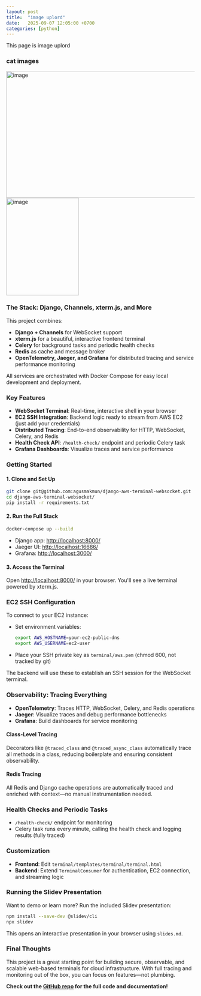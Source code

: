 ```yaml
---
layout: post
title:  "image uplord"
date:   2025-09-07 12:05:00 +0700
categories: [python]
---
```


This page is image uplord

### cat images

<img width="530" height="338" alt="image" src="https://github.com/user-attachments/assets/e3d2710b-6a62-4d11-aaf3-b6d8bfb1db3f" />
<img width="194" height="260" alt="image" src="https://github.com/user-attachments/assets/39dfe6fc-71dd-43c3-ac69-ceeadfbc0b86" />

### The Stack: Django, Channels, xterm.js, and More

This project combines:
- **Django + Channels** for WebSocket support
- **xterm.js** for a beautiful, interactive frontend terminal
- **Celery** for background tasks and periodic health checks
- **Redis** as cache and message broker
- **OpenTelemetry, Jaeger, and Grafana** for distributed tracing and service performance monitoring

All services are orchestrated with Docker Compose for easy local development and deployment.

### Key Features

- **WebSocket Terminal**: Real-time, interactive shell in your browser
- **EC2 SSH Integration**: Backend logic ready to stream from AWS EC2 (just add your credentials)
- **Distributed Tracing**: End-to-end observability for HTTP, WebSocket, Celery, and Redis
- **Health Check API**: `/health-check/` endpoint and periodic Celery task
- **Grafana Dashboards**: Visualize traces and service performance

### Getting Started

#### 1. Clone and Set Up
```bash
git clone git@github.com:agusmakmun/django-aws-terminal-websocket.git
cd django-aws-terminal-websocket/
pip install -r requirements.txt
```

#### 2. Run the Full Stack
```bash
docker-compose up --build
```
- Django app: [http://localhost:8000/](http://localhost:8000/)
- Jaeger UI: [http://localhost:16686/](http://localhost:16686/)
- Grafana: [http://localhost:3000/](http://localhost:3000/)

#### 3. Access the Terminal
Open [http://localhost:8000/](http://localhost:8000/) in your browser. You'll see a live terminal powered by xterm.js.

### EC2 SSH Configuration

To connect to your EC2 instance:
- Set environment variables:
  ```bash
  export AWS_HOSTNAME=your-ec2-public-dns
  export AWS_USERNAME=ec2-user
  ```
- Place your SSH private key as `terminal/aws.pem` (chmod 600, not tracked by git)

The backend will use these to establish an SSH session for the WebSocket terminal.

### Observability: Tracing Everything

- **OpenTelemetry**: Traces HTTP, WebSocket, Celery, and Redis operations
- **Jaeger**: Visualize traces and debug performance bottlenecks
- **Grafana**: Build dashboards for service monitoring

#### Class-Level Tracing
Decorators like `@traced_class` and `@traced_async_class` automatically trace all methods in a class, reducing boilerplate and ensuring consistent observability.

#### Redis Tracing
All Redis and Django cache operations are automatically traced and enriched with context—no manual instrumentation needed.

### Health Checks and Periodic Tasks
- `/health-check/` endpoint for monitoring
- Celery task runs every minute, calling the health check and logging results (fully traced)

### Customization
- **Frontend**: Edit `terminal/templates/terminal/terminal.html`
- **Backend**: Extend `TerminalConsumer` for authentication, EC2 connection, and streaming logic

### Running the Slidev Presentation
Want to demo or learn more? Run the included Slidev presentation:
```bash
npm install --save-dev @slidev/cli
npx slidev
```
This opens an interactive presentation in your browser using `slides.md`.

### Final Thoughts

This project is a great starting point for building secure, observable, and scalable web-based terminals for cloud infrastructure. With full tracing and monitoring out of the box, you can focus on features—not plumbing.

**Check out the [GitHub repo](https://github.com/agusmakmun/django-aws-terminal-websocket) for the full code and documentation!** 
